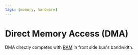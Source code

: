```yaml
---
tags: [memory, hardware]
---
```


# Direct Memory Access (DMA)

DMA directly competes with [RAM](202403132022.md) in front side bus's bandwidth.
